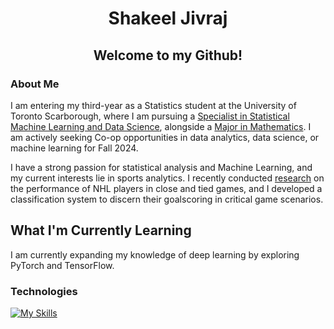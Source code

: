 <h1 align = "center">Shakeel Jivraj</h1>

<h2 align = "center">Welcome to my Github! </h2>

### About Me ###
I am entering my third-year as a Statistics student at the University of Toronto Scarborough, where I am pursuing a [Specialist in Statistical Machine Learning and Data Science](https://utsc.calendar.utoronto.ca/specialist-program-statistics-science), alongside a [Major in Mathematics](https://utsc.calendar.utoronto.ca/major-program-mathematics-science). I am actively seeking Co-op opportunities in data analytics, data science, or machine learning for Fall 2024.

I have a strong passion for statistical analysis and Machine Learning, and my current interests lie in sports analytics. I recently conducted [research](https://www.researchgate.net/publication/380347690_Analysis_of_NHL_Goalscoring_in_Critical_Situations) on the performance of NHL players in close and tied games, and I developed a classification system to discern their goalscoring in critical game scenarios.

## What I'm Currently Learning ##
I am currently expanding my knowledge of deep learning by exploring PyTorch and TensorFlow.

### Technologies ###
[![My Skills](https://skillicons.dev/icons?i=python,r,mysql,sklearn,figma&theme=light)](https://skillicons.dev)


</div>
